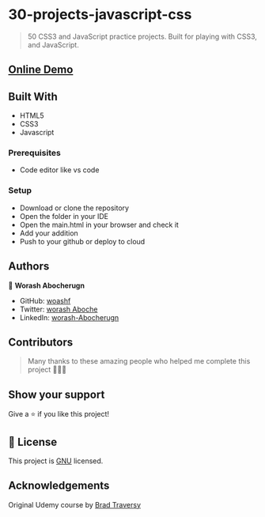 # 30-projects-javascript-css

> 50 CSS3 and JavaScript practice projects. Built for playing with CSS3, and JavaScript.

## [Online Demo]()

## Built With

- HTML5
- CSS3
- Javascript

### Prerequisites

- Code editor like vs code

### Setup

- Download or clone the repository
- Open the folder in your IDE
- Open the main.html in your browser and check it
- Add your addition
- Push to your github or deploy to cloud

## Authors

👤 **Worash Abocherugn**

- GitHub: [woashf](https://github.com/worashf)
- Twitter: [worash Aboche](https://twitter.com/WorashAboche)
- LinkedIn: [worash-Abocherugn](https://www.linkedin.com/in/worash-abocherugn-a02219154/)

## Contributors

> Many thanks to these amazing people who helped me
> complete this project 🙏🙏🙏

## Show your support

Give a ⭐️ if you like this project!

## 📝 License

This project is [GNU](./LICENSE) licensed.

## Acknowledgements

Original Udemy course by [Brad Traversy](https://www.udemy.com/course/50-projects-50-days/)

